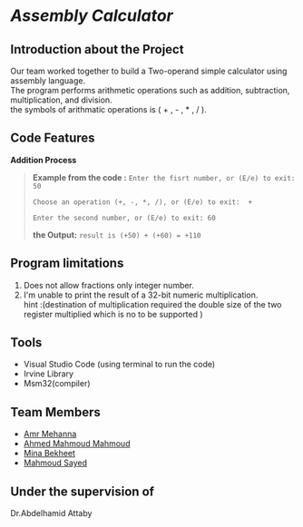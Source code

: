 # *Assembly Calculator*

## Introduction about the Project
Our team worked together to build a Two-operand simple calculator using assembly language. <br/>
The program performs arithmetic operations such as  addition, subtraction, multiplication, and division.<br/>
the symbols of  arithmatic operations is  ( + , - , * , / ).

## Code Features
**Addition Process**
> **Example from the code :** `Enter the fisrt number, or (E/e) to exit: 50`
> 
>`Choose an operation (+, -, *, /), or (E/e) to exit:  + `
>
>`Enter the second number, or (E/e) to exit: 60`
>
> **the Output:** `result is (+50) + (+60) = +110`




## Program limitations

  1. Does not allow fractions only integer number.
  2. I'm unable to print the result of a 32-bit numeric multiplication.<br/> 
  hint :(destination of multiplication required the double size of the two register multiplied which is no to be supported )


## Tools
- Visual Studio Code (using terminal to run the code) <br/>
- Irvine Library<br/>
- Msm32(compiler)


## Team Members 

- [Amr Mehanna](https://github.com/Amrmehanna)
- [Ahmed Mahmoud Mahmoud ](https://github.com/AhmedMahmoud125)
- [Mina Bekheet](https://github.com/MinaBekheet)
- [Mahmoud Sayed](https://github.com/MahmoudSayed77)

## Under the supervision of 
Dr.Abdelhamid Attaby
